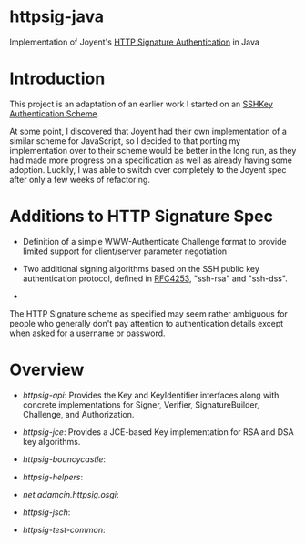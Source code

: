 httpsig-java
============

Implementation of Joyent's [HTTP Signature Authentication](https://github.com/joyent/node-http-signature/blob/master/http_signing.md) in Java

Introduction
============

This project is an adaptation of an earlier work I started on an [SSHKey Authentication Scheme](https://github.com/adamcin/net.adamcin.sshkey). 

At some point, I discovered that Joyent had their own implementation of a similar scheme for JavaScript, so I decided to that porting my implementation over to their scheme would be better in the long run, as they had made more progress on a specification as well as already having some adoption. Luckily, I was able to switch over completely to the Joyent spec after only a few weeks of refactoring.

Additions to HTTP Signature Spec
================================

* Definition of a simple WWW-Authenticate Challenge format to provide limited support for client/server parameter negotiation

* Two additional signing algorithms based on the SSH public key authentication protocol, defined in [RFC4253](http://tools.ietf.org/html/rfc4253#section-6.6), "ssh-rsa" and "ssh-dss".

*
The HTTP Signature scheme as specified may seem rather ambiguous for people who generally don't pay attention to authentication details except when asked for a username or password.



Overview
========

* *httpsig-api*: Provides the Key and KeyIdentifier interfaces along with concrete implementations for Signer, Verifier, SignatureBuilder, Challenge, and Authorization.

* *httpsig-jce*: Provides a JCE-based Key implementation for RSA and DSA key algorithms.

* *httpsig-bouncycastle*:

* *httpsig-helpers*:

* *net.adamcin.httpsig.osgi*:

* *httpsig-jsch*:

* *httpsig-test-common*: